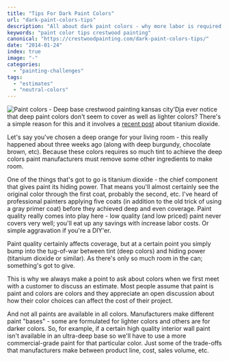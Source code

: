 ```yaml
---
title: "Tips For Dark Paint Colors"
url: "dark-paint-colors-tips"
description: "All about dark paint colors - why more labor is required and why they don't cover as well."
keywords: "paint color tips crestwood painting"
canonical: "https://crestwoodpainting.com/dark-paint-colors-tips/"
date: "2014-01-24"
index: true
image: "-"
categories:
  - "painting-challenges"
tags:
  - "estimates"
  - "neutral-colors"
---
```


![Paint colors - Deep base crestwood painting kansas city](/images/Duration.jpg)'Dja ever notice that deep paint colors don't seem to cover as well as lighter colors? There's a simple reason for this and it involves a [recent post](/titanium-dioxide-in-your-paint-can/) about titanium dioxide.

Let's say you've chosen a deep orange for your living room - this really happened about three weeks ago (along with deep burgundy, chocolate brown, etc). Because these colors requires so much tint to achieve the deep colors paint manufacturers must remove some other ingredients to make room.

One of the things that's got to go is titanium dioxide - the chief component that gives paint its hiding power. That means you'll almost certainly see the original color through the first coat, probably the second, etc. I've heard of professional painters applying five coats (in addition to the old trick of using a gray primer coat) before they achieved deep and even coverage. Paint quality really comes into play here - low quality (and low priced) paint never covers very well; you'll eat up any savings with increase labor costs. Or simple aggravation if you're a DIY'er.

Paint quality certainly affects coverage, but at a certain point you simply bump into the tug-of-war between tint (deep colors) and hiding power (titanium dioxide or similar). As there's only so much room in the can; something's got to give.

This is why we always make a point to ask about colors when we first meet with a customer to discuss an estimate. Most people assume that paint is paint and colors are colors and they appreciate an open discussion about how their color choices can affect the cost of their project.

And not all paints are available in all colors. Manufacturers make different paint "bases" - some are formulated for lighter colors and others are for darker colors. So, for example, if a certain high quality interior wall paint isn't available in an ultra-deep base so we'll have to use a more commercial-grade paint for that particular color. Just some of the trade-offs that manufacturers make between product line, cost, sales volume, etc.
